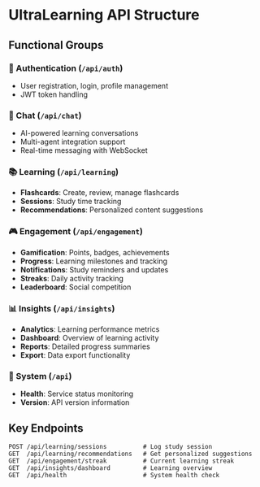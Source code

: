 # UltraLearning API Structure

## Functional Groups

### 🔐 Authentication (`/api/auth`)
- User registration, login, profile management
- JWT token handling

### 🤖 Chat (`/api/chat`)
- AI-powered learning conversations
- Multi-agent integration support
- Real-time messaging with WebSocket

### 📚 Learning (`/api/learning`) 
- **Flashcards**: Create, review, manage flashcards
- **Sessions**: Study time tracking
- **Recommendations**: Personalized content suggestions

### 🎮 Engagement (`/api/engagement`)
- **Gamification**: Points, badges, achievements
- **Progress**: Learning milestones and tracking
- **Notifications**: Study reminders and updates
- **Streaks**: Daily activity tracking
- **Leaderboard**: Social competition

### 📊 Insights (`/api/insights`)
- **Analytics**: Learning performance metrics
- **Dashboard**: Overview of learning activity
- **Reports**: Detailed progress summaries
- **Export**: Data export functionality

### 🏥 System (`/api`)
- **Health**: Service status monitoring
- **Version**: API version information

## Key Endpoints

```
POST /api/learning/sessions          # Log study session
GET  /api/learning/recommendations   # Get personalized suggestions
GET  /api/engagement/streak          # Current learning streak
GET  /api/insights/dashboard         # Learning overview
GET  /api/health                     # System health check
```